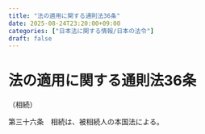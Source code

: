 ```yaml
---
title: "法の適用に関する通則法36条"
date: 2025-08-24T23:20:00+09:00
categories: ["日本法に関する情報/日本の法令"]
draft: false
---
```


# 法の適用に関する通則法36条

（相続）

第三十六条　相続は、被相続人の本国法による。
